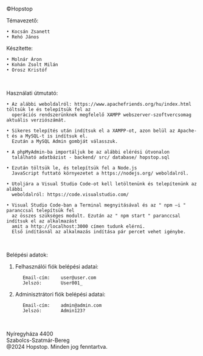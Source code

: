 ©Hopstop

Témavezető:

    • Kocsán Zsanett
    • Rehó János

Készítette:

    • Molnár Áron
    • Kohán Zsolt Milán
    • Orosz Kristóf
    

<br />                         
														         
Használati útmutató:

    • Az alábbi weboldalról: https://www.apachefriends.org/hu/index.html töltsük le és telepítsük fel az 
      operációs rendszerünknek megfelelő XAMPP webszerver-szoftvercsomag aktuális verziószámát.

    • Sikeres telepítés után indítsuk el a XAMPP-ot, azon belül az Apache-t és a MySQL-t is indítsuk el. 
      Ezután a MySQL Admin gombját válasszuk.

    • A phpMyAdmin-ba importáljuk be az alábbi elérési útvonalon 
      található adatbázist - backend/ src/ database/ hopstop.sql
    
    • Ezután töltsük le, és telepítsük fel a Node.js 
      JavaScript futtató környezetet a https://nodejs.org/ weboldalról.

    • Utoljára a Visual Studio Code-ot kell letöltenünk és telepítenünk az alábbi
      weboldalról: https://code.visualstudio.com/

    • Visual Studio Code-ban a Terminal megnyitásával és az " npm –i " paranccsal telepítsük fel 
      az összes szükséges modult. Ezután az " npm start " paranccsal indítsuk el az alkalmazást
      amit a http://localhost:3000 címen tudunk elérni.
      Első indításnál az alkalmazás indítása pár percet vehet igénybe.


<br />     

Belépési adatok:

1. Felhasználói fiók belépési adatai:
```
      Email-cím:    user@user.com
      Jelszó:       User001_
```

2. Adminisztrátori fiók belépési adatai:
```
      Email-cím:    admin@admin.com
      Jelszó:       Admin123?
```


<br /> 

 Nyíregyháza 4400      
 Szabolcs-Szatmár-Bereg        
 @2024 Hopstop. Minden jog fenntartva. 